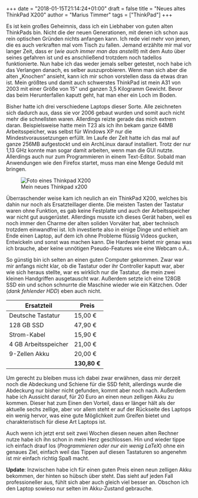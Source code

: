 +++
date = "2018-01-15T21:14:24+01:00"
draft = false
title = "Neues altes ThinkPad X200"
author = "Marius Timmer"
tags = ["ThinkPad"]
+++

Es ist kein großes Geheimnis, dass ich ein Liebhaber von guten alten ThinkPads bin. Nicht die der neuen Generationen, mit denen ich schon aus rein optischen Gründen nichts anfangen kann. Ich rede viel mehr von jenen, die es auch verkraften mal vom Tisch zu fallen. Jemand erzählte mir mal vor langer Zeit, dass er (_wie auch immer man das anstellt_) mit dem Auto über seines gefahren ist und es anschließend trotzdem noch tadellos funktionierte. Nun habe ich das weder jemals selber getestet, noch habe ich das Verlangen danach, es selber auszuprobieren. Wenn man sich aber die alten „Knochen“ ansieht, kann ich mir schon vorstellen dass da etwas dran ist. Mein größtes und damit auch schwerstes ThinkPad ist mein A31 von 2003 mit einer Größe von 15" und ganzen 3,5 Kilogramm Gewicht. Bevor das beim Herunterfallen kaputt geht, hat man eher ein Loch im Boden.

Bisher hatte ich drei verschiedene Laptops dieser Sorte. Alle zeichneten sich dadurch aus, dass sie vor 2006 gebaut wurden und somit auch nicht mehr die schnellsten waren. Allerdings reizte gerade das mich extrem daran. Beispielsweise hatte mein T23 als ich ihn bekam ganze 64MB Arbeitsspeicher, was selbst für Windows XP nur die Mindestvoraussetzungen erfüllt. Im Laufe der Zeit hatte ich das mal auf ganze 256MB aufgestockt und ein ArchLinux darauf installiert. Trotz der nur 1,13 GHz konnte man sogar damit arbeiten, wenn man die GUI nutzte. Allerdings auch nur zum Programmieren in einem Text-Editor. Sobald man Anwendungen wie den Firefox startet, muss man eine Menge Geduld mit bringen.

<figure role="group" class="right col2">
    <img
        alt="Foto eines Thinkpad X200"
        src="/img/photo_thinkpad_x200.jpg"
        srcset="/img/photo_thinkpad_x200_small.jpg 480w,
                /img/photo_thinkpad_x200.jpg       800w"
        />
    <figcaption>Mein neues Thinkpad x200</figcaption>
</figure>

Überraschender weise kam ich neulich an ein ThinkPad X200, welches bis dahin nur noch als Ersatzteillager diente. Die meisten Tasten der Tastatur waren ohne Funktion, es gab keine Festplatte und auch der Arbeitsspeicher war nicht gut ausgerüstet. Allerdings musste ich dieses Gerät haben, weil es noch immer den Charme der alten soliden Vorväter hat, aber technisch trotzdem einwandfrei ist. Ich investierte also in einige Dinge und erhielt am Ende einen Laptop, auf dem ich ohne Probleme flüssig Videos gucken, Entwickeln und sonst was machen kann. Die Hardware bietet mir genau was ich brauche, aber keine unnötigen Pseudo-Features wie eine Webcam o.Ä..

So günstig bin ich selten an einen guten Computer gekommen. Zwar war mir anfangs nicht klar, ob die Tastatur oder ihr Controller kaputt war, aber wie sich heraus stellte, war es wirklich nur die Tastatur, die mein zwei kleinen Handgriffen ausgetauscht war. Außerdem setzte ich eine 128GB SSD ein und schon schnurrte die Maschine wieder wie ein Kätzchen. Oder (_dank fehlender HDD_) eben auch nicht.

| Ersatzteil           | Preis        |
|----------------------|--------------|
| Deutsche Tastatur    |      15,00 € |
| 128 GB SSD           |      47,90 € |
| Strom-Kabel          |      15,90 € |
| 4 GB Arbeitsspeicher |      21,00 € |
| 9-Zellen Akku        |      20,00 € |
|                      | **130,80 €** |

Um gerecht zu bleiben muss ich dabei zwar erwähnen, dass mir derzeit noch die Abdeckung und Schiene für die SSD fehlt, allerdings wurde die Abdeckung nur bisher nicht gefunden, kommt aber noch nach. Außerdem habe ich Aussicht darauf, für 20 Euro an einen neun zelligen Akku zu kommen. Dieser hat zum Einen den Vorteil, dass er länger hält als der aktuelle sechs zellige, aber vor allem steht er auf der Rückseite des Laptops ein wenig hervor, was eine gute Möglichkeit zum Greifen bietet und charakteristisch für diese Art Laptops ist.

Auch wenn ich jetzt erst seit zwei Wochen diesen neuen alten Rechner nutze habe ich ihn schon in mein Herz geschlossen. Hin und wieder tippe ich einfach drauf los (_Programmieren oder nur ein wenig LaTeX_) ohne ein genaues Ziel, einfach weil das Tippen auf diesen Tastaturen so angenehm ist mir einfach richtig Spaß macht.

**Update**: Inzwischen habe ich für einen guten Preis einen neun zelligen Akku bekommen, der hinten so hübsch über steht. Das sieht auf jeden Fall professioneller aus, fühlt sich aber auch gleich viel besser an. Obschon ich den Laptop sowieso nur selten im Akku-Zustand gebrauche.
